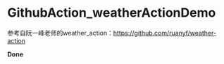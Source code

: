 # GithubAction_weatherActionDemo
参考自阮一峰老师的weather_action：https://github.com/ruanyf/weather-action

**Done**
